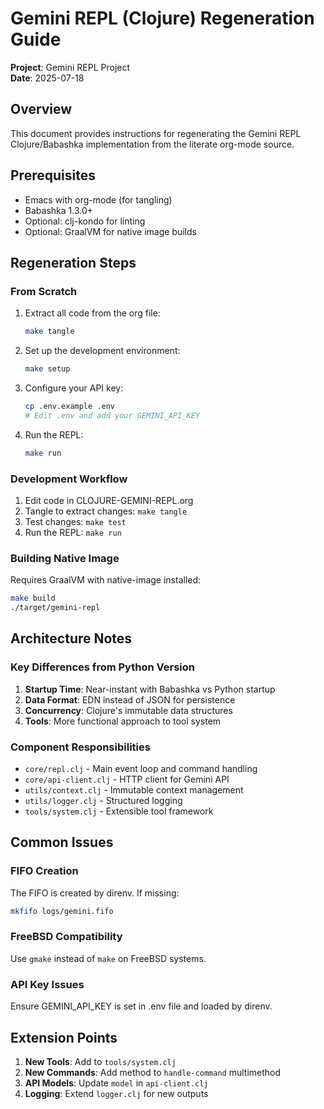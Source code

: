 # Gemini REPL (Clojure) Regeneration Guide

**Project**: Gemini REPL Project  
**Date**: 2025-07-18

## Overview

This document provides instructions for regenerating the Gemini REPL Clojure/Babashka implementation from the literate org-mode source.

## Prerequisites

- Emacs with org-mode (for tangling)
- Babashka 1.3.0+
- Optional: clj-kondo for linting
- Optional: GraalVM for native image builds

## Regeneration Steps

### From Scratch

1. Extract all code from the org file:
   ```bash
   make tangle
   ```

2. Set up the development environment:
   ```bash
   make setup
   ```

3. Configure your API key:
   ```bash
   cp .env.example .env
   # Edit .env and add your GEMINI_API_KEY
   ```

4. Run the REPL:
   ```bash
   make run
   ```

### Development Workflow

1. Edit code in CLOJURE-GEMINI-REPL.org
2. Tangle to extract changes: `make tangle`
3. Test changes: `make test`
4. Run the REPL: `make run`

### Building Native Image

Requires GraalVM with native-image installed:

```bash
make build
./target/gemini-repl
```

## Architecture Notes

### Key Differences from Python Version

1. **Startup Time**: Near-instant with Babashka vs Python startup
2. **Data Format**: EDN instead of JSON for persistence
3. **Concurrency**: Clojure's immutable data structures
4. **Tools**: More functional approach to tool system

### Component Responsibilities

- `core/repl.clj` - Main event loop and command handling
- `core/api-client.clj` - HTTP client for Gemini API
- `utils/context.clj` - Immutable context management
- `utils/logger.clj` - Structured logging
- `tools/system.clj` - Extensible tool framework

## Common Issues

### FIFO Creation
The FIFO is created by direnv. If missing:
```bash
mkfifo logs/gemini.fifo
```

### FreeBSD Compatibility
Use `gmake` instead of `make` on FreeBSD systems.

### API Key Issues
Ensure GEMINI_API_KEY is set in .env file and loaded by direnv.

## Extension Points

1. **New Tools**: Add to `tools/system.clj`
2. **New Commands**: Add method to `handle-command` multimethod
3. **API Models**: Update `model` in `api-client.clj`
4. **Logging**: Extend `logger.clj` for new outputs
